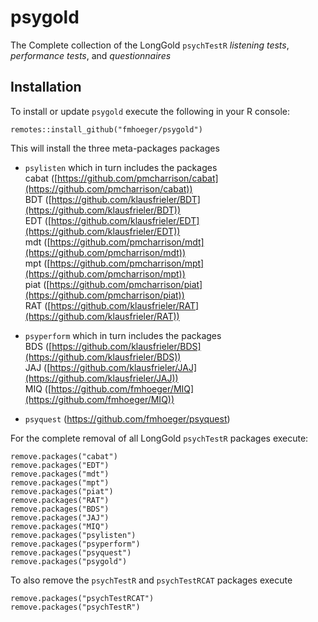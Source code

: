 # psygold
The Complete collection of the LongGold ``psychTestR`` *listening tests*, *performance tests*, and *questionnaires*

## Installation

To install or update ``psygold`` execute the following in your R console:  
```{r}
remotes::install_github("fmhoeger/psygold")
```
This will install the three meta-packages packages
* ``psylisten`` which in turn includes the packages  
cabat ([https://github.com/pmcharrison/cabat](https://github.com/pmcharrison/cabat))  
BDT ([https://github.com/klausfrieler/BDT](https://github.com/klausfrieler/BDT))  
EDT ([https://github.com/klausfrieler/EDT](https://github.com/klausfrieler/EDT))  
mdt ([https://github.com/pmcharrison/mdt](https://github.com/pmcharrison/mdt))  
mpt ([https://github.com/pmcharrison/mpt](https://github.com/pmcharrison/mpt))  
piat ([https://github.com/pmcharrison/piat](https://github.com/pmcharrison/piat))  
RAT ([https://github.com/klausfrieler/RAT](https://github.com/klausfrieler/RAT))

* ``psyperform`` which in turn includes the packages\
BDS ([https://github.com/klausfrieler/BDS](https://github.com/klausfrieler/BDS))  
JAJ ([https://github.com/klausfrieler/JAJ](https://github.com/klausfrieler/JAJ))  
MIQ ([https://github.com/fmhoeger/MIQ](https://github.com/fmhoeger/MIQ))  

* ``psyquest`` (https://github.com/fmhoeger/psyquest)

For the complete removal of all LongGold ``psychTestR`` packages execute:
```{r}
remove.packages("cabat")
remove.packages("EDT")
remove.packages("mdt")
remove.packages("mpt")
remove.packages("piat")
remove.packages("RAT")
remove.packages("BDS")
remove.packages("JAJ")
remove.packages("MIQ")
remove.packages("psylisten")
remove.packages("psyperform")
remove.packages("psyquest")
remove.packages("psygold")
```

To also remove the ``psychTestR`` and ``psychTestRCAT`` packages execute
```{r}
remove.packages("psychTestRCAT")
remove.packages("psychTestR")
```
